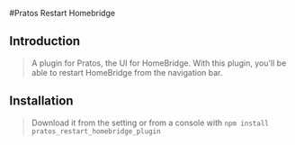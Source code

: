 #Pratos Restart Homebridge

## Introduction

> A plugin for Pratos, the UI for HomeBridge. With this plugin, you'll be able to restart HomeBridge from the navigation bar.



## Installation

> Download it from the setting or from a console with `npm install pratos_restart_homebridge_plugin`
